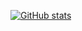[![GitHub stats](https://github-readme-stats.vercel.app/api?username=zwypfdsj)](https://github.com/anuraghazra/github-readme-stats)
